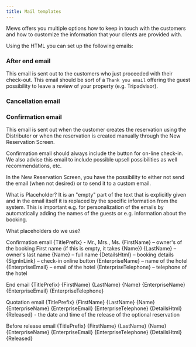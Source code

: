 ```yaml
---
title: Mail templates
---  
```


Mews offers you multiple options how to keep in touch with the customers and how to customize the information that your clients are provided with.

Using the HTML you can set up the following emails:

### After end email
This email is sent out to the customers who just proceeded with their check-out. This email should be sort of a `Thank you email` offering the guest possibility to leave a review of your property (e.g. Tripadvisor).

### Cancellation email


### Confirmation email
This email is sent out when the customer creates the reservation using the Distributor or when the reservation is created manually through the New Reservation Screen.

Confirmation email should always include the button for on-line check-in. We also advise this email to include possible upsell possibilities as well recommendations, etc.

In the New Reservation Screen, you have the possibility to either not send the email (when not desired) or to send it to a custom email.




What is Placeholder? It is an "empty" part of the text that is explicitly given and in the email itself it is replaced by the specific information from the system.
This is important e.g. for personalization of the emails by automatically adding the names of the guests or e.g. information about the booking.

What placeholders do we use?

Confirmation email
{TitlePrefix} - Mr., Mrs., Ms.
{FirstName} – owner's of the booking First name (if this is empty, it takes {Name})
{LastName} – owner's last name
{Name} – full name
{DetailsHtml} – booking details
{SignInLink} – check-in online button
{EnterpriseName} – name of the hotel
{EnterpriseEmail} – email of the hotel
{EnterpriseTelephone} – telephone of the hotel

End email
{TitlePrefix}
{FirstName}
{LastName}
{Name}
{EnterpriseName}
{EnterpriseEmail}
{EnterpriseTelephone}

Quotation email
{TitlePrefix}
{FirstName}
{LastName}
{Name}
{EnterpriseName}
{EnterpriseEmail}
{EnterpriseTelephone}
{DetailsHtml}
{Released} - the date and time of the release of the optional reservation

Before release email
{TitlePrefix}
{FirstName}
{LastName}
{Name}
{EnterpriseName}
{EnterpriseEmail}
{EnterpriseTelephone}
{DetailsHtml}
{Released}
